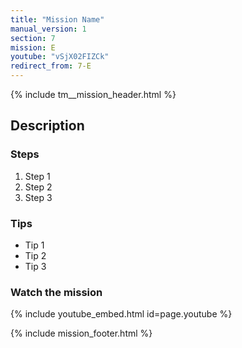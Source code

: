 ```yaml
---
title: "Mission Name"
manual_version: 1
section: 7
mission: E
youtube: "vSjX02FIZCk"
redirect_from: 7-E
---
```


{% include tm__mission_header.html %}

## Description

### Steps

1. Step 1
2. Step 2
3. Step 3

### Tips

* Tip 1
* Tip 2
* Tip 3

### Watch the mission

{% include youtube_embed.html id=page.youtube %}

{% include mission_footer.html %}